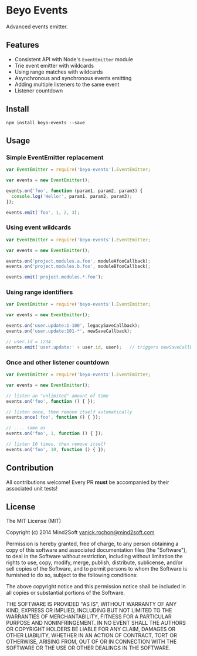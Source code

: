 # Beyo Events

Advanced events emitter.


## Features

* Consistent API with Node's `EventEmitter` module
* Trie event emitter with wildcards
* Using range matches with wildcards
* Asynchronous and synchronous events emitting
* Adding multiple listeners to the same event
* Listener countdown


## Install

```
npm install beyo-events --save
```


## Usage

### Simple EventEmitter replacement

```javascript
var EventEmitter = require('beyo-events').EventEmitter;

var events = new EventEmitter();

events.on('foo', function (param1, param2, param3) {
  console.log('Hello!', param1, param2, param3);
});

events.emit('foo', 1, 2, 3);
```


### Using event wildcards

```javascript
var EventEmitter = require('beyo-events').EventEmitter;

var events = new EventEmitter();

events.on('project.modules.a.foo', moduleAfooCallback);
events.on('project.modules.b.foo', moduleBfooCallback);

events.emit('project.modules.*.foo');
```


### Using range identifiers

```javascript
var EventEmitter = require('beyo-events').EventEmitter;

var events = new EventEmitter();

events.on('user.update:1-100', legacySaveCallback);
events.on('user.update:101-*', newSaveCallback);

// user.id = 1234
events.emit('user.update:' + user.id, user);   // triggers newSaveCallback
```

### Once and other listener countdown

```javascript
var EventEmitter = require('beyo-events').EventEmitter;

var events = new EventEmitter();

// listen an "unlimited" amount of time
events.on('foo', function () { });

// listen once, then remove itself automatically
events.once('foo', function () { });

// .... same as
events.on('foo', 1, function () { });

// listen 10 times, then remove itself
events.on('foo', 10, function () { });

```


## Contribution

All contributions welcome! Every PR **must** be accompanied by their associated
unit tests!


## License

The MIT License (MIT)

Copyright (c) 2014 Mind2Soft <yanick.rochon@mind2soft.com>

Permission is hereby granted, free of charge, to any person obtaining a copy of
this software and associated documentation files (the "Software"), to deal in
the Software without restriction, including without limitation the rights to
use, copy, modify, merge, publish, distribute, sublicense, and/or sell copies of
the Software, and to permit persons to whom the Software is furnished to do so,
subject to the following conditions:

The above copyright notice and this permission notice shall be included in all
copies or substantial portions of the Software.

THE SOFTWARE IS PROVIDED "AS IS", WITHOUT WARRANTY OF ANY KIND, EXPRESS OR
IMPLIED, INCLUDING BUT NOT LIMITED TO THE WARRANTIES OF MERCHANTABILITY, FITNESS
FOR A PARTICULAR PURPOSE AND NONINFRINGEMENT. IN NO EVENT SHALL THE AUTHORS OR
COPYRIGHT HOLDERS BE LIABLE FOR ANY CLAIM, DAMAGES OR OTHER LIABILITY, WHETHER
IN AN ACTION OF CONTRACT, TORT OR OTHERWISE, ARISING FROM, OUT OF OR IN
CONNECTION WITH THE SOFTWARE OR THE USE OR OTHER DEALINGS IN THE SOFTWARE.
